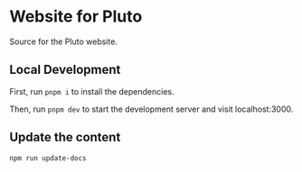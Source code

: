 # Website for Pluto

Source for the Pluto website.

## Local Development

First, run `pnpm i` to install the dependencies.

Then, run `pnpm dev` to start the development server and visit localhost:3000.

## Update the content

```bash
npm run update-docs
```
